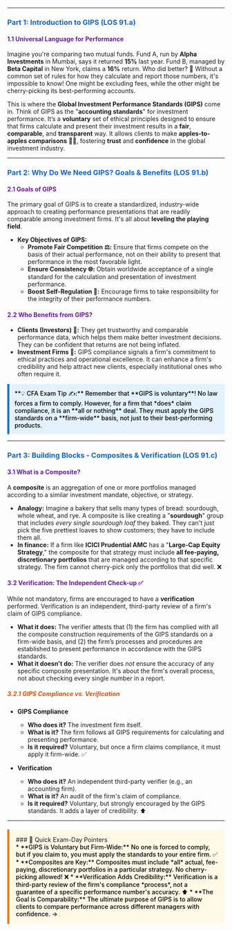 -----
### <span style="color: #1565C0;">Part 1: Introduction to GIPS (LOS 91.a)</span>

#### <span style="color: #6A1B9A;">1.1 Universal Language for Performance</span>

Imagine you're comparing two mutual funds. Fund A, run by **Alpha Investments** in Mumbai, says it returned **15%** last year. Fund B, managed by **Beta Capital** in New York, claims a **16%** return. Who did better? 🤔 Without a common set of rules for how they calculate and report those numbers, it's impossible to know! One might be excluding fees, while the other might be cherry-picking its best-performing accounts.

This is where the **Global Investment Performance Standards (GIPS)** come in. Think of GIPS as the "**accounting standards**" for investment performance. It’s a **voluntary** set of ethical principles designed to ensure that firms calculate and present their investment results in a **fair**, **comparable**, and **transparent** way. It allows clients to make **apples-to-apples comparisons** 🍎🍏, fostering **trust** and **confidence** in the global investment industry.

-----

### <span style="color: #1565C0;">Part 2: Why Do We Need GIPS? Goals & Benefits (LOS 91.b)</span>

#### <span style="color: #6A1B9A;">2.1 Goals of GIPS</span>

The primary goal of GIPS is to create a standardized, industry-wide approach to creating performance presentations that are readily comparable among investment firms. It's all about **leveling the playing field**.

* **Key Objectives of GIPS:**
  * **Promote Fair Competition ⚖️:** Ensure that firms compete on the basis of their actual performance, not on their ability to present that performance in the most favorable light.
  * **Ensure Consistency 🌐:** Obtain worldwide acceptance of a single standard for the calculation and presentation of investment performance.
  * **Boost Self-Regulation 💪:** Encourage firms to take responsibility for the integrity of their performance numbers.

#### <span style="color: #6A1B9A;">2.2 Who Benefits from GIPS?</span>

* **Clients (Investors) 🙋:** They get trustworthy and comparable performance data, which helps them make better investment decisions. They can be confident that returns are not being inflated.
* **Investment Firms 🏢:** GIPS compliance signals a firm's commitment to ethical practices and operational excellence. It can enhance a firm's credibility and help attract new clients, especially institutional ones who often require it.

<div style="background-color: #E3F2FD; border-left: 5px solid #1976D2; padding: 12px; margin: 15px 0;">
<div style="color: #000000; font-weight: 500;">
**💡 CFA Exam Tip ✍️:** Remember that **GIPS is voluntary**! No law forces a firm to comply. However, for a firm that *does* claim compliance, it is an **all or nothing** deal. They must apply the GIPS standards on a **firm-wide** basis, not just to their best-performing products.
</div>
</div>

-----

### <span style="color: #1565C0;">Part 3: Building Blocks - Composites & Verification (LOS 91.c)</span>

#### <span style="color: #6A1B9A;">3.1 What is a Composite?</span>

A **composite** is an aggregation of one or more portfolios managed according to a similar investment mandate, objective, or strategy.

* **Analogy:** Imagine a bakery that sells many types of bread: sourdough, whole wheat, and rye. A composite is like creating a "**sourdough**" group that includes *every single sourdough loaf* they baked. They can't just pick the five prettiest loaves to show customers; they have to include them all.
* **In finance:** If a firm like **ICICI Prudential AMC** has a "**Large-Cap Equity Strategy**," the composite for that strategy must include **all fee-paying, discretionary portfolios** that are managed according to that specific strategy. The firm cannot cherry-pick only the portfolios that did well. ❌

#### <span style="color: #6A1B9A;">3.2 Verification: The Independent Check-up ✅</span>

While not mandatory, firms are encouraged to have a **verification** performed. Verification is an independent, third-party review of a firm's claim of GIPS compliance.

* **What it does:** The verifier attests that (1) the firm has complied with all the composite construction requirements of the GIPS standards on a firm-wide basis, and (2) the firm’s processes and procedures are established to present performance in accordance with the GIPS standards.
* **What it doesn't do:** The verifier does *not* ensure the accuracy of any specific composite presentation. It's about the firm's overall process, not about checking every single number in a report.

##### <span style="color: #E65100;">3.2.1 GIPS Compliance vs. Verification</span>

* **GIPS Compliance**
  * **Who does it?** The investment firm itself.
  * **What is it?** The firm follows all GIPS requirements for calculating and presenting performance.
  * **Is it required?** Voluntary, but once a firm claims compliance, it must apply it firm-wide. ✅

* **Verification**
  * **Who does it?** An independent third-party verifier (e.g., an accounting firm).
  * **What is it?** An audit of the firm's claim of compliance.
  * **Is it required?** Voluntary, but strongly encouraged by the GIPS standards. It adds a layer of credibility. ⬆️

-----

<div style="background-color: #FFF9E6; border-left: 5px solid #F57C00; padding: 15px; margin: 20px 0;">
### 🎯 Quick Exam-Day Pointers

<div style="color: #000000; font-weight: 500;">
* **GIPS is Voluntary but Firm-Wide:** No one is forced to comply, but if you claim to, you must apply the standards to your entire firm. ✅
* **Composites are Key:** Composites must include *all* actual, fee-paying, discretionary portfolios in a particular strategy. No cherry-picking allowed! ❌
* **Verification Adds Credibility:** Verification is a third-party review of the firm's compliance *process*, not a guarantee of a specific performance number's accuracy. ⬆️
* **The Goal is Comparability:** The ultimate purpose of GIPS is to allow clients to compare performance across different managers with confidence. →
</div>
</div>